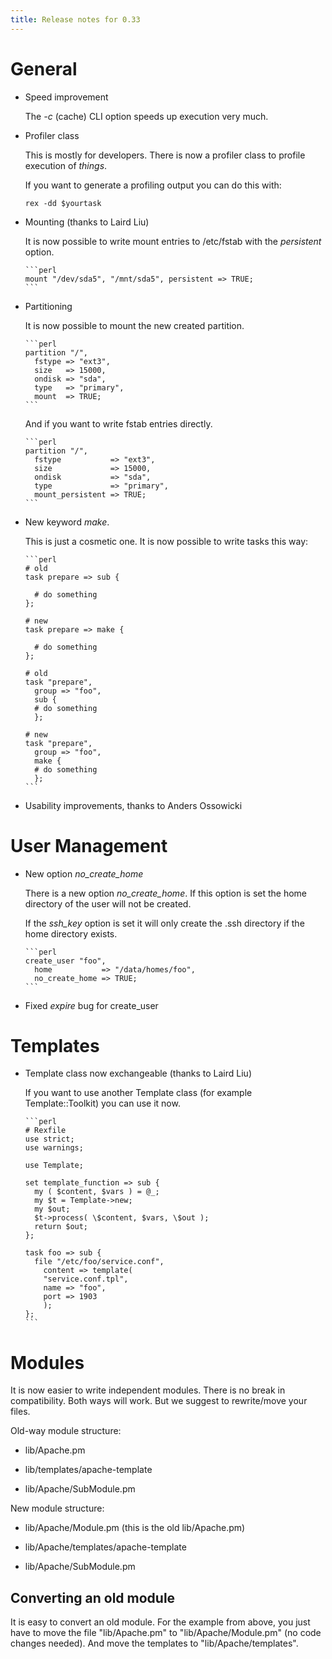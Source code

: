 ```yaml
---
title: Release notes for 0.33
---
```


# General

-   Speed improvement

    The *-c* (cache) CLI option speeds up execution very much.

-   Profiler class

    This is mostly for developers. There is now a profiler class to profile execution of *things*.

    If you want to generate a profiling output you can do this with:

        rex -dd $yourtask

-   Mounting (thanks to Laird Liu)

    It is now possible to write mount entries to /etc/fstab with the *persistent* option.

        ```perl
        mount "/dev/sda5", "/mnt/sda5", persistent => TRUE;
        ```

-   Partitioning

    It is now possible to mount the new created partition.

        ```perl
        partition "/",
          fstype => "ext3",
          size   => 15000,
          ondisk => "sda",
          type   => "primary",
          mount  => TRUE;
        ```

    And if you want to write fstab entries directly.

        ```perl
        partition "/",
          fstype           => "ext3",
          size             => 15000,
          ondisk           => "sda",
          type             => "primary",
          mount_persistent => TRUE;
        ```

-   New keyword *make*.

    This is just a cosmetic one. It is now possible to write tasks this way:

        ```perl
        # old
        task prepare => sub {

          # do something
        };

        # new
        task prepare => make {

          # do something
        };

        # old
        task "prepare",
          group => "foo",
          sub {
          # do something
          };

        # new
        task "prepare",
          group => "foo",
          make {
          # do something
          };
        ```

-   Usability improvements, thanks to Anders Ossowicki

# User Management

-   New option *no\_create\_home*

    There is a new option *no\_create\_home*. If this option is set the home directory of the user will not be created.

    If the *ssh\_key* option is set it will only create the .ssh directory if the home directory exists.

        ```perl
        create_user "foo",
          home           => "/data/homes/foo",
          no_create_home => TRUE;
        ```

-   Fixed *expire* bug for create\_user

# Templates

-   Template class now exchangeable (thanks to Laird Liu)

    If you want to use another Template class (for example Template::Toolkit) you can use it now.

        ```perl
        # Rexfile
        use strict;
        use warnings;

        use Template;

        set template_function => sub {
          my ( $content, $vars ) = @_;
          my $t = Template->new;
          my $out;
          $t->process( \$content, $vars, \$out );
          return $out;
        };

        task foo => sub {
          file "/etc/foo/service.conf",
            content => template(
            "service.conf.tpl",
            name => "foo",
            port => 1903
            );
        };
        ```

# Modules

It is now easier to write independent modules. There is no break in compatibility. Both ways will work. But we suggest to rewrite/move your files.

Old-way module structure:

-   lib/Apache.pm

-   lib/templates/apache-template

-   lib/Apache/SubModule.pm

New module structure:

-   lib/Apache/Module.pm (this is the old lib/Apache.pm)

-   lib/Apache/templates/apache-template

-   lib/Apache/SubModule.pm

## Converting an old module

It is easy to convert an old module. For the example from above, you just have to move the file "lib/Apache.pm" to "lib/Apache/Module.pm" (no code changes needed). And move the templates to "lib/Apache/templates".

